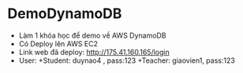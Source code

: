 # DemoDynamoDB
- Làm 1 khóa học để demo về AWS DynamoDB
- Có Deploy lên AWS EC2
- Link web đã deploy: http://175.41.160.165/login
- User: 
  +Student: duynao4 , pass:123
  +Teacher: giaovien1, pass:123
